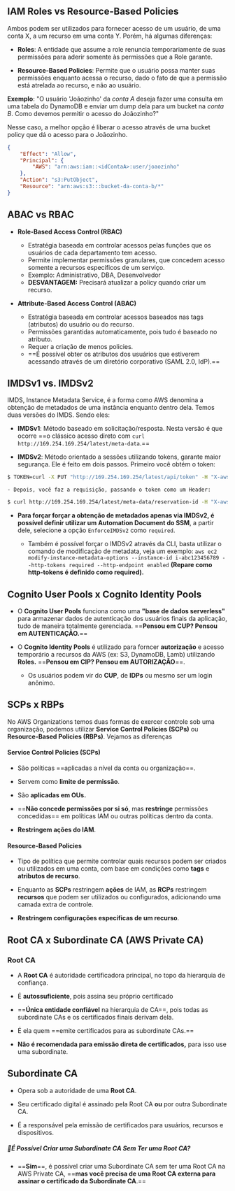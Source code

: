 
## IAM Roles vs Resource-Based Policies
Ambos podem ser utilizados para fornecer acesso de um usuário, de uma conta X, a um recurso em uma conta Y. Porém, há algumas diferenças:

- **Roles**: A entidade que assume a role renuncia temporariamente de suas permissões para aderir somente às permissões que a Role garante.

- **Resource-Based Policies**: Permite que o usuário possa manter suas permissões enquanto acessa o recurso, dado o fato de que a permissão está atrelada ao recurso, e não ao usuário.

**Exemplo**: "O usuário 'Joãozinho' da _conta A_ deseja fazer uma consulta em uma tabela do DynamoDB e enviar um dump dela para um bucket na _conta B_.  Como devemos permitir o acesso do Joãozinho?"

Nesse caso, a melhor opção é liberar o acesso através de uma bucket policy que dá o acesso para o Joãozinho. 

```json
{ 
	"Effect": "Allow", 
	"Principal": { 
		"AWS": "arn:aws:iam::<idContaA>:user/joaozinho" 
	},
	"Action": "s3:PutObject",
	"Resource": "arn:aws:s3:::bucket-da-conta-b/*" 
}
```


## ABAC vs RBAC

- **Role-Based Access Control (RBAC)**
	- Estratégia baseada em controlar acessos pelas funções que os usuários de cada departamento tem acesso.
	- Permite implementar permissões granulares, que concedem acesso somente a recursos específicos de um serviço.
	- Exemplo: Administrativo, DBA, Desenvolvedor
	- **DESVANTAGEM:** Precisará atualizar a policy quando criar um recurso.

- **Attribute-Based Access Control (ABAC)**
	- Estratégia baseada em controlar acessos baseados nas tags (atributos) do usuário ou do recurso.
	- Permissões garantidas automaticamente, pois tudo é baseado no atributo.
	- Requer a criação de menos policies.
	- ==É possível obter os atributos dos usuários que estiverem acessando através de um diretório corporativo (SAML 2.0, IdP).==



## IMDSv1 vs. IMDSv2
IMDS, Instance Metadata Service, é a forma como AWS denomina a obtenção de metadados de uma instância enquanto dentro dela. Temos duas versões do IMDS. Sendo eles: 

- **IMDSv1**: Método baseado em solicitação/resposta. Nesta versão é que ocorre ==o clássico acesso direto com `curl http://169.254.169.254/latest/meta-data`.==

- **IMDSv2**: Método orientado a sessões utilizando tokens, garante maior segurança. Ele é feito em dois passos. Primeiro você obtém o token:
```bash 
$ TOKEN=curl -X PUT "http://169.254.169.254/latest/api/token" -H "X-aws-ec2-metadata-token-ttl-seconds: 21600" \ && curl -H "X-aws-ec2-metadata-token: $TOKEN" http://169.254.169.254/
```
	- Depois, você faz a requisição, passando o token como um Header:
```bash 
$ curl http://169.254.169.254/latest/meta-data/reservation-id -H "X-aws-ec2-metadata-token: $TOKEN" 
```

- **Para forçar forçar a obtenção de metadados apenas via IMDSv2, é possível definir utilizar um Automation Document do SSM**, a partir dele, selecione a opção `EnforceIMDSv2` como `required`. 

	- Também é possível forçar o IMDSv2 através da CLI, basta utilizar o comando de modificação de metadata, veja um exemplo: `aws ec2 modify-instance-metadata-options --instance-id i-abc123456789 --http-tokens required --http-endpoint enabled` **(Repare como http-tokens é definido como required).**

## Cognito User Pools x Cognito Identity Pools

- O **Cognito User Pools** funciona como uma **"base de dados serverless"** para armazenar dados de autenticação dos usuários finais da aplicação, tudo de maneira totalmente gerenciada. ==**Pensou em CUP? Pensou em AUTENTICAÇÃO.**==


- O **Cognito Identity Pools** é utilizado para forncer **autorização** e acesso temporário a recursos da AWS (ex: S3, DynamoDB, Lamb) utilizando **Roles.** ==**Pensou em CIP? Pensou em AUTORIZAÇÃO**==.
	- Os usuários podem vir do **CUP**, de **IDPs** ou mesmo ser um login anônimo.


## SCPs x RBPs
No AWS Organizations temos duas formas de exercer controle sob uma organização, podemos utilizar **Service Control Policies (SCPs)** ou **Resource-Based Policies (RBPs)**. Vejamos as diferenças

#### Service Control Policies (SCPs)
- São políticas ==aplicadas a nível da conta ou organização==.

- Servem como **limite de permissão**.

- São **aplicadas em OUs.**

- ==**Não concede permissões por si só**, mas **restringe** permissões concedidas== em políticas IAM ou outras políticas dentro da conta.

- **Restringem ações do IAM**.

#### Resource-Based Policies
- Tipo de política que permite controlar quais recursos podem ser criados ou utilizados em uma conta, com base em condições como **tags** e **atributos de recurso**.

- Enquanto as **SCPs** restringem **ações** de IAM, as **RCPs** restringem **recursos** que podem ser utilizados ou configurados, adicionando uma camada extra de controle.

- **Restringem configurações específicas de um recurso**.


## Root CA x Subordinate CA (AWS Private CA)

### Root CA
- A **Root CA** é autoridade certificadora principal, no topo da hierarquia de confiança.

- É **autossuficiente**, pois assina seu próprio certificado

- ==**Única entidade confiável** na hierarquia de CA==, pois todas as subordinate CAs e os certificados finais derivam dela.

- É ela quem ==emite certificados para as subordinate CAs.==

- **Não é recomendada para emissão direta de certificados,** para isso use uma subordinate.

## Subordinate CA 
- Opera sob a autoridade de uma **Root CA**.

- Seu certificado digital é assinado pela Root CA **ou** por outra Subordinate CA.

- É a responsável pela emissão de certificados para usuários, recursos e dispositivos.

##### 🌟É Possível Criar uma Subordinate CA Sem Ter uma Root CA?

- ==**Sim**==, é possível criar uma Subordinate CA sem ter uma Root CA na AWS Private CA, ==**mas você precisa de uma Root CA externa para assinar o certificado da Subordinate CA**.==
